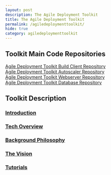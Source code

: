 ```yaml
---
layout: post
description: The Agile Deployment Toolkit
title: The Agile Deployment Toolkit
permalink: /agiledeploymenttoolkit/
hide: true
category: agiledeploymenttoolkit
---
```


## Toolkit Main Code Repositories

[Agile Deployment Toolkit Build Client Repository](https://github.com/agile-deployer/agile-infrastructure-build-client-scripts)  
[Agile Deployment Toolkit Autoscaler Repository](https://github.com/agile-deployer/agile-infrastructure-autoscaler-scripts)  
[Agile Deployment Toolkit Webserver Repository](https://github.com/agile-deployer/agile-infrastructure-webserver-scripts)  
[Agile Deployment Toolkit Database Repository](https://github.com/agile-deployer/agile-infrastructure-database-scripts)  


## Toolkit Description

### [Introduction](https://www.codebreakers.uk/introduction/)

### [Tech Overview](https://www.codebreakers.uk/agiledeploymenttoolkittechoverview/) 

### [Background Philosophy](https://www.codebreakers.uk/backgroundphilosophy/)

### [The Vision](https://www.codebreakers.uk/thevision/)

### [Tutorials](https://www.codebreakers.uk/tutorials/) 

